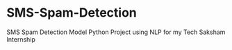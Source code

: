 # SMS-Spam-Detection
SMS Spam Detection Model Python Project using NLP for my Tech Saksham Internship
